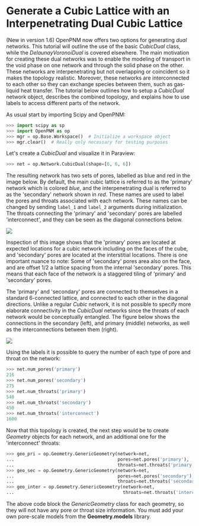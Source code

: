 # Generate a Cubic Lattice with an Interpenetrating Dual Cubic Lattice

(New in version 1.6) OpenPNM now offers two options for generating *dual* networks.  This tutorial will outline the use of the basic *CubicDual* class, while the *DelaunayVoronoiDual* is covered elsewhere.  The main motivation for creating these dual networks was to enable the modeling of transport in the void phase on one network and through the solid phase on the other.  These networks are interpenetrating but not overlapping or coincident so it makes the topology realistic.  Moreover, these networks are interconnected to each other so they can exchange species between them, such as gas-liquid heat transfer.  The tutorial below outlines how to setup a *CubicDual* network object, describes the combined topology, and explains how to use labels to access different parts of the network.

As usual start by importing Scipy and OpenPNM:

``` python
>>> import scipy as sp
>>> import OpenPNM as op
>>> mgr = op.Base.Workspace()  # Initialize a workspace object
>>> mgr.clear()  # Really only necessary for testing purposes

```

Let's create a *CubicDual* and visualize it in Paraview:

``` python
>>> net = op.Network.CubicDual(shape=[6, 6, 6])

```

The resulting network has two sets of pores, labelled as blue and red in the image below.  By default, the main cubic lattice is referred to as the 'primary' network which is colored *blue*, and the interpenetrating dual is referred to as the 'secondary' network shown in *red*.  These names are used to label the pores and throats associated with each network.  These names can be changed by sending ```label_1``` and ```label_2``` arguments during initialization.  The throats connecting the 'primary' and 'secondary' pores are labelled 'interconnect', and they can be seen as the diagonal connections below.

![](https://i.imgur.com/3KRduQh.png)

Inspection of this image shows that the 'primary' pores are located at expected locations for a cubic network including on the faces of the cube, and 'secondary' pores are located at the interstitial locations.  There is one important nuance to note: Some of 'secondary' pores area also on the face, and are offset 1/2 a lattice spacing from the internal 'secondary' pores.  This means that each face of the network is a staggered tiling of 'primary' and 'secondary' pores.  

The 'primary' and 'secondary' pores are connected to themselves in a standard 6-connected lattice, and connected to each other in the diagonal directions.  Unlike a regular *Cubic* network, it is not possible to specify more elaborate connectivity in the *CubicDual* networks since the throats of each network would be conceptually entangled.  The figure below shows the connections in the secondary (left), and primary (middle) networks, as well as the interconnections between them (right).  

![](https://i.imgur.com/mVUhSP5.png)

Using the labels it is possible to query the number of each type of pore and throat on the network:

``` python
>>> net.num_pores('primary')
216
>>> net.num_pores('secondary')
275
>>> net.num_throats('primary')
540
>>> net.num_throats('secondary')
450
>>> net.num_throats('interconnect')
1600

```

Now that this topology is created, the next step would be to create *Geometry* objects for each network, and an additional one for the 'interconnect' throats:

``` python
>>> geo_pri = op.Geometry.GenericGeometry(network=net,
...                                       pores=net.pores('primary'),
...                                       throats=net.throats('primary'))
>>> geo_sec = op.Geometry.GenericGeometry(network=net,
...                                       pores=net.pores('secondary'),
...                                       throats=net.throats('secondary'))
>>> geo_inter = op.Geometry.GenericGeometry(network=net,
...                                         throats=net.throats('interconnect')

```

The above code block  the *GenericGeometry* class for each geometry, so they will not have any pore or throat size information.  You must add your own pore-scale models from the **Geometry.models** library.  
